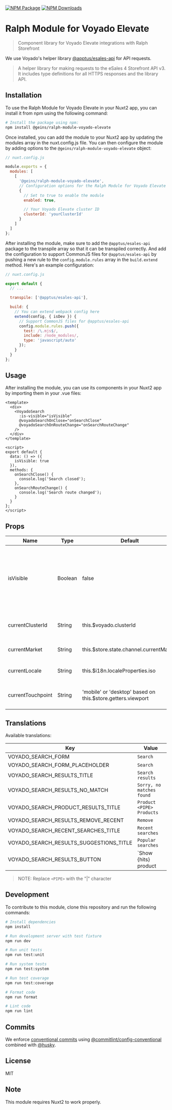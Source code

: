 [![NPM Package][npm]][npm-url]
[![NPM Downloads][npm-downloads-per-month]][npm-trends]

# Ralph Module for Voyado Elevate

> Component library for Voyado Elevate integrations with Ralph Storefront

We use Voyado's helper library [@apptus/esales-api](https://www.npmjs.com/package/@apptus/esales-api) for API requests.

> A helper library for making requests to the eSales 4 Storefront API v3. It includes type definitions for all HTTPS responses and the library API.

## Installation

To use the Ralph Module for Voyado Elevate in your Nuxt2 app, you can install it from npm using the following command:

```bash
# Install the package using npm:
npm install @geins/ralph-module-voyado-elevate
```

Once installed, you can add the module to your Nuxt2 app by updating the modules array in the nuxt.config.js file. You can then configure the module by adding options to the `@geins/ralph-module-voyado-elevate` object:

```javascript
// nuxt.config.js

module.exports = {
  modules: [
    [
      '@geins/ralph-module-voyado-elevate',
      // Configuration options for the Ralph Module for Voyado Elevate
      {
        // Set to true to enable the module
        enabled: true,

        // Your Voyado Elevate cluster ID
        clusterId: 'yourClusterId'
      }
    ]
  ]
};
```

After installing the module, make sure to add the `@apptus/esales-api` package to the transpile array so that it can be transpiled correctly. And add the configuration to support CommonJS files for `@apptus/esales-api` by pushing a new rule to the `config.module.rules` array in the `build.extend` method. Here's an example configuration:

```javascript
// nuxt.config.js

export default {
  // ...

  transpile: ['@apptus/esales-api'],

  build: {
    // You can extend webpack config here
    extend(config, { isDev }) {
      // Support CommonJS files for @apptus/esales-api
      config.module.rules.push({
        test: /\.mjs$/,
        include: /node_modules/,
        type: 'javascript/auto'
      });
    }
  }
};
```

## Usage

After installing the module, you can use its components in your Nuxt2 app by importing them in your .vue files:

```vue
<template>
  <div>
    <VoyadoSearch
      :is-visible="isVisible"
      @voyadoSearchOnClose="onSearchClose"
      @voyadoSearchOnRouteChange="onSearchRouteChange"
    />
  </div>
</template>

<script>
export default {
  data: () => ({
    isVisible: true
  }),
  methods: {
    onSearchClose() {
      console.log('Search closed');
    },
    onSearchRouteChange() {
      console.log('Search route changed');
    }
  }
};
</script>
```

## Props

| Name              | Type    | Default                                                      | Description                                                                      |
| ----------------- | ------- | ------------------------------------------------------------ | -------------------------------------------------------------------------------- |
| isVisible         | Boolean | false                                                        | Sets the voyado-search--visible class. Can be used to toggle search from outside |
| currentClusterId  | String  | this.\$voyado.clusterId                                      | The cluserId sent to Voyado                                                      |
| currentMarket     | String  | this.\$store.state.channel.currentMarket                     | The market sent to Voyado                                                        |
| currentLocale     | String  | this.\$i18n.localeProperties.iso                             | The locale sent to Voyado                                                        |
| currentTouchpoint | String  | 'mobile' or 'desktop' based on this.\$store.getters.viewport | The touchpoint sent to Voyado                                                    |

## Translations

Available translations:

| Key                                     | Value                                        |
| --------------------------------------- | -------------------------------------------- |
| VOYADO_SEARCH_FORM                      | `Search`                                     |
| VOYADO_SEARCH_FORM_PLACEHOLDER          | `Search`                                     |
| VOYADO_SEARCH_RESULTS_TITLE             | `Search results`                             |
| VOYADO_SEARCH_RESULTS_NO_MATCH          | `Sorry, no matches found`                    |
| VOYADO_SEARCH_PRODUCT_RESULTS_TITLE     | `Product <PIPE> Products`                    |
| VOYADO_SEARCH_RESULTS_REMOVE_RECENT     | `Remove`                                     |
| VOYADO_SEARCH_RECENT_SEARCHES_TITLE     | `Recent searches`                            |
| VOYADO_SEARCH_RESULTS_SUGGESTIONS_TITLE | `Popular searches`                           |
| VOYADO_SEARCH_RESULTS_BUTTON            | `Show {hits} product | Show {hits} products` |

> NOTE: Replace `<PIPE>` with the "|" character

## Development

To contribute to this module, clone this repository and run the following commands:

```bash
# Install dependencies
npm install

# Run development server with test fixture
npm run dev

# Run unit tests
npm run test:unit

# Run system tests
npm run test:system

# Run test coverage
npm run test:coverage

# Format code
npm run format

# Lint code
npm run lint
```

## Commits

We enforce [conventional commits](https://www.conventionalcommits.org/en/v1.0.0/) using [@commitlint/config-conventional](https://www.npmjs.com/package/@commitlint/config-conventional) combined with [@husky](https://www.npmjs.com/package/husky).

## License

MIT

## Note

This module requires Nuxt2 to work properly.

[npm]: https://img.shields.io/npm/v/@geins/ralph-module-voyado-elevate
[npm-url]: https://www.npmjs.com/package/@geins/ralph-module-voyado-elevate
[npm-downloads-per-month]: https://img.shields.io/npm/dm/@geins/ralph-module-voyado-elevate.svg
[npm-trends]: https://npmtrends.com/@geins/ralph-module-voyado-elevate
